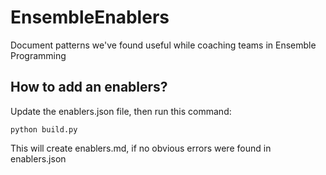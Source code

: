 # EnsembleEnablers
Document patterns we've found useful while coaching teams in Ensemble Programming


## How to add an enablers?

Update the enablers.json file, then run this command:

    python build.py

This will create enablers.md, if no obvious errors were found in enablers.json

